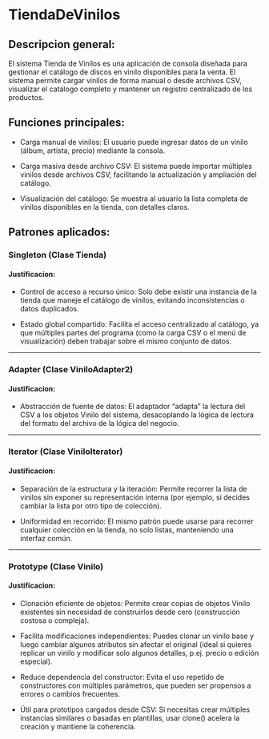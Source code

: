 # TiendaDeVinilos
## Descripcion general:

El sistema Tienda de Vinilos es una aplicación de consola diseñada para gestionar el catálogo de discos en vinilo disponibles para la venta. El sistema permite cargar vinilos de forma manual o desde archivos CSV, visualizar el catálogo completo y mantener un registro centralizado de los productos.

## Funciones principales:
- Carga manual de vinilos: El usuario puede ingresar datos de un vinilo (álbum, artista, precio) mediante la consola.

- Carga masiva desde archivo CSV: El sistema puede importar múltiples vinilos desde archivos CSV, facilitando la actualización y ampliación del catálogo.

- Visualización del catálogo: Se muestra al usuario la lista completa de vinilos disponibles en la tienda, con detalles claros.
## Patrones aplicados:
### Singleton (Clase Tienda)
#### Justificacion:

- Control de acceso a recurso único: Solo debe existir una instancia de la tienda que maneje el catálogo de vinilos, evitando inconsistencias o datos duplicados.

- Estado global compartido: Facilita el acceso centralizado al catálogo, ya que múltiples partes del programa (como la carga CSV o el menú de visualización) deben trabajar sobre el mismo conjunto de datos.
---
### Adapter (Clase ViniloAdapter2)
#### Justificacion:

- Abstracción de fuente de datos: El adaptador “adapta” la lectura del CSV a los objetos Vinilo del sistema, desacoplando la lógica de lectura del formato del archivo de la lógica del negocio.
---
### Iterator (Clase ViniloIterator)
#### Justificacion:

- Separación de la estructura y la iteración: Permite recorrer la lista de vinilos sin exponer su representación interna (por ejemplo, si decides cambiar la lista por otro tipo de colección).

- Uniformidad en recorrido: El mismo patrón puede usarse para recorrer cualquier colección en la tienda, no solo listas, manteniendo una interfaz común.
---
### Prototype (Clase Vinilo)
#### Justificacion:

- Clonación eficiente de objetos: Permite crear copias de objetos Vinilo existentes sin necesidad de construirlos desde cero (construcción costosa o compleja).

- Facilita modificaciones independientes: Puedes clonar un vinilo base y luego cambiar algunos atributos sin afectar el original (ideal si quieres replicar un vinilo y modificar solo algunos detalles, p.ej. precio o edición especial).

- Reduce dependencia del constructor: Evita el uso repetido de constructores con múltiples parámetros, que pueden ser propensos a errores o cambios frecuentes.

- Útil para prototipos cargados desde CSV: Si necesitas crear múltiples instancias similares o basadas en plantillas, usar clone() acelera la creación y mantiene la coherencia.

